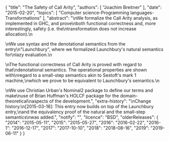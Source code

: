 {
    "title": "The Safety of Call Arity",
    "authors": [
        "Joachim Breitner"
    ],
    "date": "2015-02-20",
    "topics": [
        "Computer science-Programming languages-Transformations"
    ],
    "abstract": "\nWe formalize the Call Arity analysis, as implemented in GHC, and prove\nboth functional correctness and, more interestingly, safety (i.e. the\ntransformation does not increase allocation).\n<p>\nWe use syntax and the denotational semantics from the entry\n\"Launchbury\", where we formalized Launchbury's natural semantics for\nlazy evaluation.\n<p>\nThe functional correctness of Call Arity is proved with regard to that\ndenotational semantics. The operational properties are shown with\nregard to a small-step semantics akin to Sestoft's mark 1 machine,\nwhich we prove to be equivalent to Launchbury's semantics.\n<p>\nWe use Christian Urban's Nominal2 package to define our terms and make\nuse of Brian Huffman's HOLCF package for the domain-theoretical\naspects of the development.",
    "extra-history": "\nChange history:\n[2015-03-16]: This entry now builds on top of the Launchbury entry,\nand the equivalency proof of the natural and the small-step semantics\nwas added.",
    "notify": "",
    "licence": "BSD",
    "olderReleases": {
        "2014": "2015-05-11",
        "2015": "2015-05-27",
        "2016": "2016-02-22",
        "2016-1": "2016-12-17",
        "2017": "2017-10-10",
        "2018": "2018-08-16",
        "2019": "2019-06-11"
    }
}